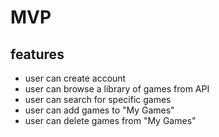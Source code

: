 # MVP

## features
- user can create account
- user can browse a library of games from API
- user can search for specific games
- user can add games to "My Games"
- user can delete games from "My Games"
